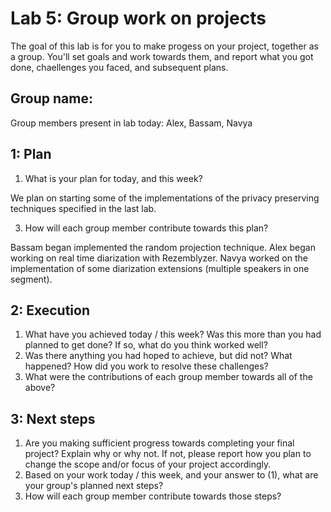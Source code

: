 Lab 5: Group work on projects
===
The goal of this lab is for you to make progess on your project, together as a group. You'll set goals and work towards them, and report what you got done, chaellenges you faced, and subsequent plans.

Group name:
---
Group members present in lab today: Alex, Bassam, Navya

1: Plan
----
1. What is your plan for today, and this week? 

We plan on starting some of the implementations of the privacy preserving techniques specified in the last lab.

3. How will each group member contribute towards this plan?

Bassam began implemented the random projection technique. Alex began working on real time diarization with Rezemblyzer. Navya worked on the implementation of some diarization extensions (multiple speakers in one segment). 

2: Execution
----
1. What have you achieved today / this week? Was this more than you had planned to get done? If so, what do you think worked well?
2. Was there anything you had hoped to achieve, but did not? What happened? How did you work to resolve these challenges?
3. What were the contributions of each group member towards all of the above?

3: Next steps
----
1. Are you making sufficient progress towards completing your final project? Explain why or why not. If not, please report how you plan to change the scope and/or focus of your project accordingly.
2. Based on your work today / this week, and your answer to (1), what are your group's planned next steps?
3. How will each group member contribute towards those steps? 
